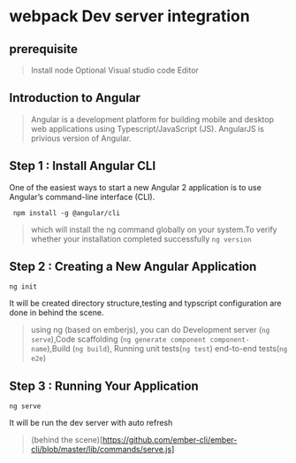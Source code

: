 # webpack Dev server integration
## prerequisite
>Install node Optional Visual studio code Editor

## Introduction to Angular
>Angular is a development platform for building mobile and desktop web applications using Typescript/JavaScript (JS). AngularJS is privious version of Angular. 

## Step 1 : Install Angular CLI
One of the easiest ways to start a new Angular 2 application is to use Angular’s command-line interface (CLI).

```
 npm install -g @angular/cli
```

>which will install the ng command globally on your system.To verify whether your installation completed successfully ```ng version```

## Step 2 : Creating a New Angular Application
```
ng init
```
It will be created directory structure,testing and typscript configuration are done in behind the scene.

>using ng (based on emberjs), you can do Development server (`ng serve`),Code scaffolding (`ng generate component component-name`),Build (`ng build`), Running unit tests(`ng test`) end-to-end tests(`ng e2e`)

## Step 3 : Running Your Application
```
ng serve
```

It will be run the dev server with auto refresh

>(behind the scene)[https://github.com/ember-cli/ember-cli/blob/master/lib/commands/serve.js]